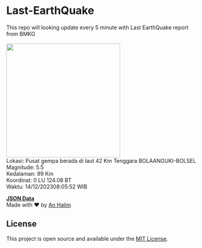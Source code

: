 # Last-EarthQuake
This repo will looking update every 5 minute with Last EarthQuake report from BMKG
<br>
<br>
<img src="https://static.bmkg.go.id/20231214080552.mmi.jpg" width="300"/>
<br>
Lokasi: Pusat gempa berada di laut 42 Km Tenggara BOLAANGUKI-BOLSEL <br>
Magnitude: 5.5 <br>
Kedalaman: 99 Km <br>
Koordinat: 0 LU 124.08 BT <br>
Waktu: 14/12/202308:05:52 WIB <br>

<a href="./data/data.json">**JSON Data**</a>
<br>
Made with ❤️ by <a href="https://github.com/an-halim">An Halim</a>
## License

This project is open source and available under the [MIT License](LICENSE).
